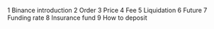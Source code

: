 1 Binance introduction
2 Order
3 Price
4 Fee
5 Liquidation
6 Future
7 Funding rate
8 Insurance fund
9 How to deposit
